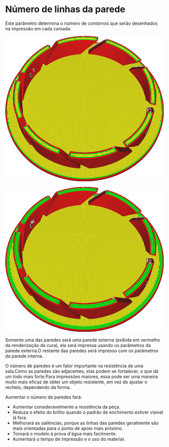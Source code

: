 Número de linhas da parede
====
Este parâmetro determina o número de contornos que serão desenhados na impressão em cada camada.

![Duas paróquias](../../../articles/images/wall_thickness_0.8.png)

![Quatro paredes](../../../articles/images/wall_thickness_1.6.png)

Somente uma das paredes será uma parede externa (exibida em vermelho da renderização da cura), ela será impressa usando os parâmetros da parede externa.O restante das paredes será impresso com os parâmetros da parede interna.

O número de paredes é um fator importante na resistência de uma sala.Como as paredes são adjacentes, elas podem se fortalecer, o que dá um todo mais forte.Para impressões maiores, essa pode ser uma maneira muito mais eficaz de obter um objeto resistente, em vez de ajustar o recheio, dependendo da forma.

Aumentar o número de paredes fará:
* Aumentar consideravelmente a resistência da peça.
* Reduza o efeito do brilho quando o padrão de enchimento estiver visível lá fora.
* Melhorará as saliências, porque as linhas das paredes geralmente são mais orientadas para o ponto de apoio mais próximo.
* Tornará o modelo à prova d'água mais facilmente.
* Aumentará o tempo de impressão e o uso do material.